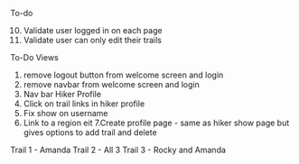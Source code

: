 To-do

10. Validate user logged in on each page
11. Validate user can only edit their trails

To-Do Views
1. remove logout button from welcome screen and login
2. remove navbar from welcome screen and login
3. Nav bar Hiker Profile
4. Click on trail links in hiker profile
5. Fix show on username
6. Link to a region eit
7.Create profile page - same as hiker show page but gives options to add trail and delete


Trail 1 - Amanda
Trail 2 - All 3
Trail 3 - Rocky and Amanda